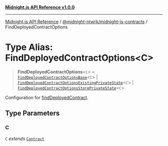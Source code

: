 [**Midnight.js API Reference v1.0.0**](../../../README.md)

***

[Midnight.js API Reference](../../../packages.md) / [@midnight-ntwrk/midnight-js-contracts](../README.md) / FindDeployedContractOptions

# Type Alias: FindDeployedContractOptions\<C\>

> **FindDeployedContractOptions**\<`C`\> = [`FindDeployedContractOptionsBase`](FindDeployedContractOptionsBase.md)\<`C`\> \| [`FindDeployedContractOptionsExistingPrivateState`](FindDeployedContractOptionsExistingPrivateState.md)\<`C`\> \| [`FindDeployedContractOptionsStorePrivateState`](FindDeployedContractOptionsStorePrivateState.md)\<`C`\>

Configuration for [findDeployedContract](../functions/findDeployedContract.md).

## Type Parameters

### C

`C` *extends* [`Contract`](../../midnight-js-types/interfaces/Contract.md)
